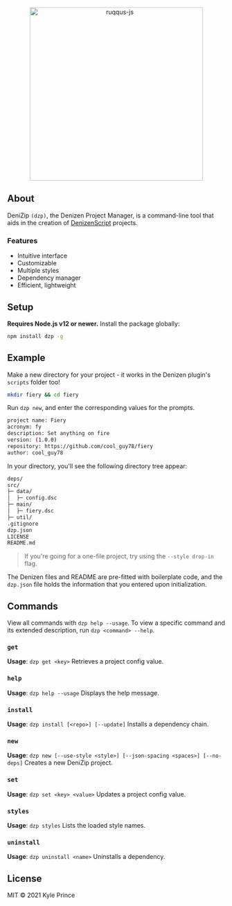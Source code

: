 <div align="center">
  <br/>
  <p>
    <img src="https://imgur.com/GZwNotP.png" width="400" alt="ruqqus-js"/></a>
  </p>
</div>

## About

DeniZip `(dzp)`, the Denizen Project Manager, is a command-line tool that aids in the creation of [DenizenScript](https://denizenscript.com) projects.

### Features

- Intuitive interface
- Customizable
- Multiple styles
- Dependency manager
- Efficient, lightweight

## Setup

**Requires Node.js v12 or newer.**
Install the package globally:
```sh
npm install dzp -g
```
## Example

Make a new directory for your project - it works in the Denizen plugin's `scripts` folder too!
```sh
mkdir fiery && cd fiery
```
Run `dzp new`, and enter the corresponding values for the prompts.
```sh
project name: Fiery
acronym: fy
description: Set anything on fire
version: (1.0.0)
repository: https://github.com/cool_guy78/fiery
author: cool_guy78
```
In your directory, you'll see the following directory tree appear:
```txt
deps/
src/
├─ data/
│  ├─ config.dsc
├─ main/
│  ├─ fiery.dsc
├─ util/
.gitignore
dzp.json
LICENSE
README.md
```
> If you're going for a one-file project, try using the `--style drop-in` flag.

The Denizen files and README are pre-fitted with boilerplate code, and the `dzp.json` file holds the information that you entered upon initialization.

## Commands

View all commands with `dzp help --usage`.
To view a specific command and its extended description, run `dzp <command> --help`.

### **`get`**
**Usage**: `dzp get <key>`
Retrieves a project config value.

### `help`
**Usage**: `dzp help --usage`
Displays the help message.

### `install`
**Usage**: `dzp install [<repo>] [--update]`
Installs a dependency chain.

### `new`
**Usage**: `dzp new [--use-style <style>] [--json-spacing <spaces>] [--no-deps]`
Creates a new DeniZip project.

### `set`
**Usage**: `dzp set <key> <value>`
Updates a project config value.

### `styles`
**Usage**: `dzp styles`
Lists the loaded style names.

### `uninstall`
**Usage**: `dzp uninstall <name>`
Uninstalls a dependency.

## License
MIT © 2021 Kyle Prince